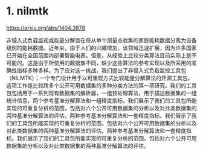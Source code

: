 # 1. nilmtk






https://arxiv.org/abs/1404.3878




非侵入式负载监视或能量分解旨在将从单个测量点收集的家庭能耗数据分离为设备级别的能耗数据。近年来，由于人们的兴趣增加，该领域迅速扩展，因为许多国家已开始在全国范围内部署智能电表。但是，从经验上比较分类算法目前实际上是不可能的。这是由于所使用的数据集不同，缺少这些算法的参考实现以及所采用的准确性指标多种多样。为了应对这一挑战，我们提出了非侵入式负载监控工具包（NILMTK）；一个专门设计用于以可重现方式比较能量分​​解算法的开源工具包。这项工作是比较跨多个公开可用数据集的多种分类方法的第一项研究。我们的工具包包括用于一系列现有数据集的解析器，一组预处理算法，用于描述数据集的一组统计信息，两个参考基准分解算法和一组精度指标。我们展示了我们的工具包所能实现的可重复分析的范围，包括对六个公开可用数据集的分析以及对此类数据集的两种基准分解算法的评估。两种参考基准分解算法和一套精度指标。我们展示了我们的工具包所能实现的可重复分析的范围，包括对六个公开可用数据集的分析以及对此类数据集的两种基准分解算法的评估。两种参考基准分解算法和一套精度指标。我们展示了我们的工具包所能实现的可重复分析的范围，包括对六个公开可用数据集的分析以及对此类数据集的两种基准分解算法的评估。











